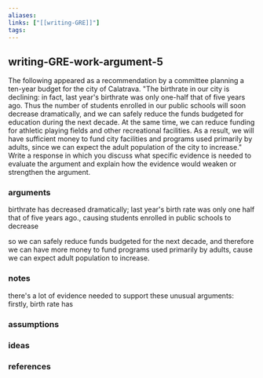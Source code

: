 ```yaml
---
aliases: 
links: ["[[writing-GRE]]"]
tags: 
---
```

## writing-GRE-work-argument-5

The following appeared as a recommendation by a committee planning a ten-year budget for the city of Calatrava. "The birthrate in our city is declining: in fact, last year's birthrate was only one-half that of five years ago. Thus the number of students enrolled in our public schools will soon decrease dramatically, and we can safely reduce the funds budgeted for education during the next decade. At the same time, we can reduce funding for athletic playing fields and other recreational facilities. As a result, we will have sufficient money to fund city facilities and programs used primarily by adults, since we can expect the adult population of the city to increase." Write a response in which you discuss what specific evidence is needed to evaluate the argument and explain how the evidence would weaken or strengthen the argument.

### arguments

birthrate has decreased dramatically; last year's birth rate was only one half that of five years ago., causing students enrolled in public schools to decrease

so we can safely reduce funds budgeted for the next decade, and therefore we can have more money to fund programs used primarily by adults, cause we can expect adult population to increase.

### notes

there's a lot of evidence needed to support these unusual arguments:
firstly, birth rate has

### assumptions

### ideas

### references
